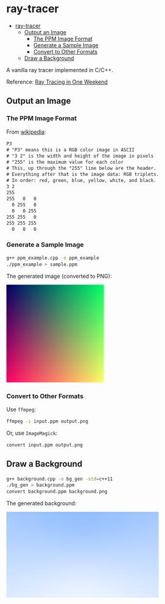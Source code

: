 # ray-tracer

- [ray-tracer](#ray-tracer)
  - [Output an Image](#output-an-image)
    - [The PPM Image Format](#the-ppm-image-format)
    - [Generate a Sample Image](#generate-a-sample-image)
    - [Convert to Other Formats](#convert-to-other-formats)
  - [Draw a Background](#draw-a-background)

A vanilla ray tracer implemented in C/C++.

Reference: [Ray Tracing in One Weekend](https://raytracing.github.io/books/RayTracingInOneWeekend.html)

## Output an Image

### The PPM Image Format

From [wikipedia](https://en.wikipedia.org/wiki/Netpbm#PPM_example):

```plain
P3
# "P3" means this is a RGB color image in ASCII
# "3 2" is the width and height of the image in pixels
# "255" is the maximum value for each color
# This, up through the "255" line below are the header.
# Everything after that is the image data: RGB triplets.
# In order: red, green, blue, yellow, white, and black.
3 2
255
255   0   0
  0 255   0
  0   0 255
255 255   0
255 255 255
  0   0   0
```

### Generate a Sample Image

```bash
g++ ppm_example.cpp -o ppm_example
./ppm_example > sample.ppm
```

The generated image (converted to PNG):

![ppm_example](img/ppm_example.png)

### Convert to Other Formats

Use `ffmpeg`:

```bash
ffmpeg -i input.ppm output.png
```

Or, use `ImageMagick`:

```bash
convert input.ppm output.png
```

## Draw a Background

```bash
g++ background.cpp -o bg_gen -std=c++11
./bg_gen > background.ppm
convert background.ppm background.png
```

The generated background:

![background](img/background.png)
